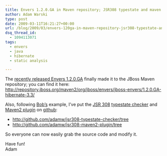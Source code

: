 ```yaml
---
title: Envers 1.2.0.GA in Maven repository; JSR308 typestate and maven plugin in GIT
author: Adam Warski
type: post
date: 2009-03-11T16:21:27+00:00
url: /blog/2009/03/envers-120ga-in-maven-repository-jsr308-typestate-and-maven-plugin-in-git/
dsq_thread_id:
  - 1094113071
tags:
  - envers
  - java
  - hibernate
  - static analysis

---
```

The [recently released Envers 1.2.0.GA][1] finally made it to the JBoss Maven repository; you can find it here:  
<http://repository.jboss.org/maven2/org/jboss/envers/jboss-envers/1.2.0.GA-hibernate-3.3/>

Also, following [Bob&#8217;s][2] example, I&#8217;ve put the [JSR 308][3] [typestate checker][4] and [Maven2 plugin][5] on [github][6]:

  * <http://github.com/adamw/jsr308-typestate-checker/tree>
  * <http://github.com/adamw/jsr308-maven2-plugin/tree>

So everyone can now easily grab the source code and modify it.

Have fun!  
Adam

 [1]: http://www.warski.org/blog/?p=63
 [2]: http://oddthesis.org/
 [3]: http://groups.csail.mit.edu/pag/jsr308/
 [4]: http://www.warski.org/typestate.html
 [5]: http://www.warski.org/checkersplugin.html
 [6]: http://github.com/
